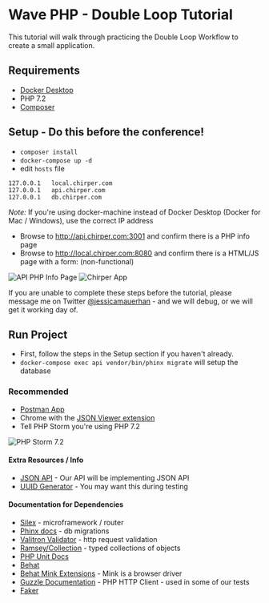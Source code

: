 # Wave PHP - Double Loop Tutorial 
This tutorial will walk through practicing the Double Loop Workflow to create a small application.

## Requirements
- [Docker Desktop](https://www.docker.com/products/docker-desktop) 
- PHP 7.2
- [Composer](https://getcomposer.org/download/)

## Setup - Do this before the conference!
- `composer install` 
- `docker-compose up -d`
- edit `hosts` file 
```
127.0.0.1   local.chirper.com
127.0.0.1   api.chirper.com
127.0.0.1   db.chirper.com
``` 
*Note:* If you're using docker-machine instead of Docker Desktop (Docker for Mac / Windows), 
use the correct IP address

- Browse to http://api.chirper.com:3001 and confirm there is a PHP info page
- Browse to http://local.chirper.com:8080 and confirm there is a HTML/JS page with a form: (non-functional)

![API PHP Info Page](https://i.imgur.com/Kwe1c8L.png)
![Chirper App](https://i.imgur.com/XynDDBt.png)

If you are unable to complete these steps before the tutorial, please message me on 
Twitter [@jessicamauerhan](https://twitter.com/JessicaMauerhan) - and we will debug, 
or we will get it working day of. 

## Run Project
- First, follow the steps in the Setup section if you haven't already.
- `docker-compose exec api vendor/bin/phinx migrate` will setup the database

### Recommended
- [Postman App](https://www.getpostman.com/)
- Chrome with the [JSON Viewer extension](https://chrome.google.com/webstore/detail/json-viewer/gbmdgpbipfallnflgajpaliibnhdgobh)
- Tell PHP Storm you're using PHP 7.2 

![PHP Storm 7.2](https://i.imgur.com/WD99azD.png)

#### Extra Resources / Info
- [JSON API](http://jsonapi.org/) - Our API will be implementing JSON API
- [UUID Generator](https://www.uuidgenerator.net/) - You may want this during testing

#### Documentation for Dependencies
- [Silex](https://silex.symfony.com/) - microframework / router
- [Phinx docs](http://docs.phinx.org/en/latest/) - db migrations
- [Valitron Validator](https://github.com/vlucas/valitron) - http request validation
- [Ramsey/Collection](https://github.com/ramsey/collection) - typed collections of objects
- [PHP Unit Docs](https://phpunit.readthedocs.io/en/7.3/) 
- [Behat](http://behat.org/en/latest/)
- [Behat Mink Extensions](https://github.com/Behat/MinkExtension/blob/master/doc/index.rst) - Mink is a browser driver
- [Guzzle Documentation](http://docs.guzzlephp.org/en/stable/) - PHP HTTP Client - used in some of our tests
- [Faker](https://github.com/fzaninotto/Faker)
